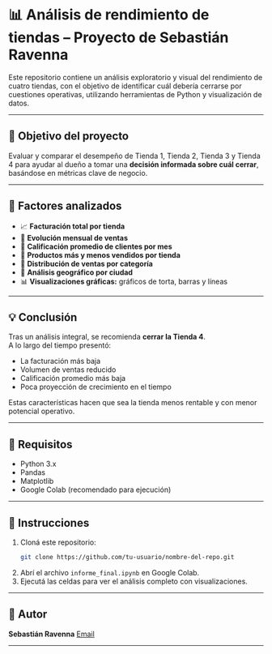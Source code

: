 # 📊 Análisis de rendimiento de tiendas – Proyecto de Sebastián Ravenna

Este repositorio contiene un análisis exploratorio y visual del rendimiento de cuatro tiendas, con el objetivo de identificar cuál debería cerrarse por cuestiones operativas, utilizando herramientas de Python y visualización de datos.

---

## 🎯 Objetivo del proyecto

Evaluar y comparar el desempeño de Tienda 1, Tienda 2, Tienda 3 y Tienda 4 para ayudar al dueño a tomar una **decisión informada sobre cuál cerrar**, basándose en métricas clave de negocio.

---

## 🧩 Factores analizados

- 📈 **Facturación total por tienda**
- 📆 **Evolución mensual de ventas**
- 🌟 **Calificación promedio de clientes por mes**
- 🎯 **Productos más y menos vendidos por tienda**
- 🧮 **Distribución de ventas por categoría**
- 📍 **Análisis geográfico por ciudad**
- 📊 **Visualizaciones gráficas:** gráficos de torta, barras y líneas

---

## 💡 Conclusión

Tras un análisis integral, se recomienda **cerrar la Tienda 4**.  
A lo largo del tiempo presentó:

- La facturación más baja
- Volumen de ventas reducido
- Calificación promedio más baja
- Poca proyección de crecimiento en el tiempo

Estas características hacen que sea la tienda menos rentable y con menor potencial operativo.

---

## 🔧 Requisitos

- Python 3.x  
- Pandas  
- Matplotlib  
- Google Colab (recomendado para ejecución)

---

## 🚀 Instrucciones

1. Cloná este repositorio:
   ```bash
   git clone https://github.com/tu-usuario/nombre-del-repo.git
   ```
2. Abrí el archivo `informe_final.ipynb` en Google Colab.
3. Ejecutá las celdas para ver el análisis completo con visualizaciones.

---

## 👤 Autor

**Sebastián Ravenna**
[Email](mailto:sebastian.ravenna@gmail.com)

---
